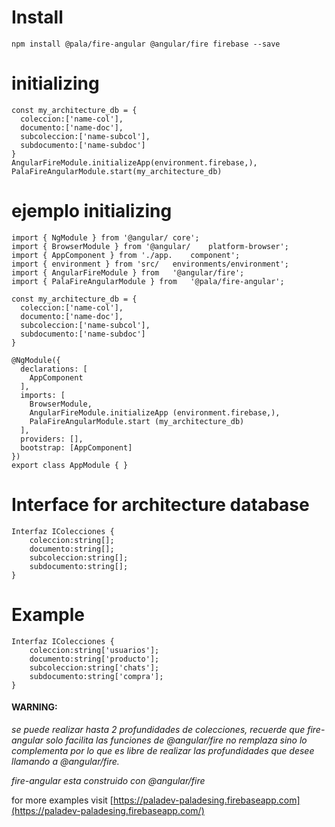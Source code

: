 
# **Install** #
    npm install @pala/fire-angular @angular/fire firebase --save

# **initializing** #
    const my_architecture_db = { 
      coleccion:['name-col'], 
      documento:['name-doc'],
      subcoleccion:['name-subcol'],
      subdocumento:['name-subdoc'] 
    }
    AngularFireModule.initializeApp(environment.firebase,),
    PalaFireAngularModule.start(my_architecture_db)

# **ejemplo initializing** #
    import { NgModule } from '@angular/ core';
    import { BrowserModule } from '@angular/    platform-browser';
    import { AppComponent } from './app.    component';
    import { environment } from 'src/   environments/environment';
    import { AngularFireModule } from   '@angular/fire';
    import { PalaFireAngularModule } from   '@pala/fire-angular';

    const my_architecture_db = { 
      coleccion:['name-col'], 
      documento:['name-doc'],
      subcoleccion:['name-subcol'],
      subdocumento:['name-subdoc'] 
    }

    @NgModule({
      declarations: [
        AppComponent
      ],
      imports: [
        BrowserModule,
        AngularFireModule.initializeApp (environment.firebase,),
        PalaFireAngularModule.start (my_architecture_db)
      ],
      providers: [],
      bootstrap: [AppComponent]
    })
    export class AppModule { }



# **Interface for architecture database** #
    Interfaz IColecciones {
        coleccion:string[];
        documento:string[];
        subcoleccion:string[];
        subdocumento:string[];
    }

# **Example**

    Interfaz IColecciones {
        coleccion:string['usuarios'];
        documento:string['producto'];
        subcoleccion:string['chats'];
        subdocumento:string['compra'];
    }

#### **WARNING:** 
 *se puede realizar hasta 2 profundidades de colecciones, recuerde que fire-angular solo facilita las funciones de @angular/fire no remplaza sino lo complementa por lo que es libre de realizar las profundidades que desee llamando a @angular/fire.* 

 *fire-angular esta construido con @angular/fire*

 for more examples visit [https://paladev-paladesing.firebaseapp.com](https://paladev-paladesing.firebaseapp.com/)